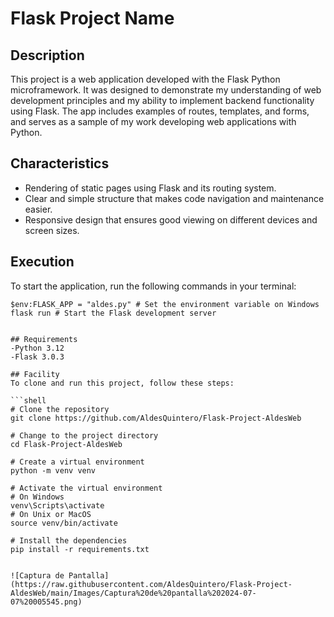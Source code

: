 # Flask Project Name

## Description
This project is a web application developed with the Flask Python microframework. It was designed to demonstrate my understanding of web development principles and my ability to implement backend functionality using Flask. The app includes examples of routes, templates, and forms, and serves as a sample of my work developing web applications with Python.

## Characteristics
- Rendering of static pages using Flask and its routing system.
- Clear and simple structure that makes code navigation and maintenance easier.
- Responsive design that ensures good viewing on different devices and screen sizes.

## Execution
To start the application, run the following commands in your terminal:
```shell
$env:FLASK_APP = "aldes.py" # Set the environment variable on Windows
flask run # Start the Flask development server


## Requirements
-Python 3.12
-Flask 3.0.3

## Facility
To clone and run this project, follow these steps:

```shell
# Clone the repository
git clone https://github.com/AldesQuintero/Flask-Project-AldesWeb

# Change to the project directory
cd Flask-Project-AldesWeb

# Create a virtual environment
python -m venv venv

# Activate the virtual environment
# On Windows
venv\Scripts\activate
# On Unix or MacOS
source venv/bin/activate

# Install the dependencies
pip install -r requirements.txt


![Captura de Pantalla](https://raw.githubusercontent.com/AldesQuintero/Flask-Project-AldesWeb/main/Images/Captura%20de%20pantalla%202024-07-07%20005545.png)

